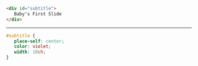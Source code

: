 ```html
<div id="subtitle">
   Baby's First Slide
</div>
```
---
```css
#subtitle {
   place-self: center;
   color: violet;
   width: 18ch;
}
```
